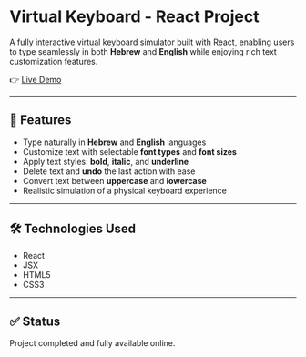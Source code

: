 # Virtual Keyboard - React Project

A fully interactive virtual keyboard simulator built with React, enabling users to type seamlessly in both **Hebrew** and **English** while enjoying rich text customization features.

👉 [Live Demo](https://shiraz-cohen.github.io/project-4/fullstack-project4.1)

---

## 🎯 Features

- Type naturally in **Hebrew** and **English** languages  
- Customize text with selectable **font types** and **font sizes**  
- Apply text styles: **bold**, **italic**, and **underline**  
- Delete text and **undo** the last action with ease  
- Convert text between **uppercase** and **lowercase**  
- Realistic simulation of a physical keyboard experience  

---

## 🛠️ Technologies Used

- React  
- JSX  
- HTML5  
- CSS3  

---

## ✅ Status

Project completed and fully available online.
